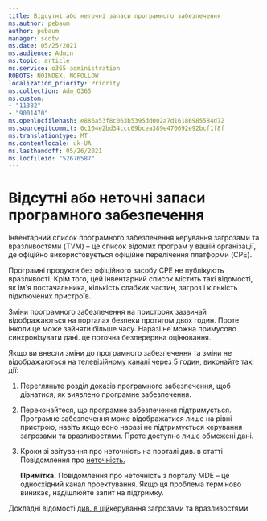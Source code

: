 ```yaml
---
title: Відсутні або неточні запаси програмного забезпечення
ms.author: pebaum
author: pebaum
manager: scotv
ms.date: 05/25/2021
ms.audience: Admin
ms.topic: article
ms.service: o365-administration
ROBOTS: NOINDEX, NOFOLLOW
localization_priority: Priority
ms.collection: Adm_O365
ms.custom:
- "11382"
- "9001470"
ms.openlocfilehash: e886a53f8c063b5395dd002a7d16186985584d72
ms.sourcegitcommit: 0c104e2bd34ccc09bcea389e470692e92bcf1f8f
ms.translationtype: MT
ms.contentlocale: uk-UA
ms.lasthandoff: 05/26/2021
ms.locfileid: "52676587"
---
```

# <a name="software-inventory-is-missing-or-inaccurate"></a>Відсутні або неточні запаси програмного забезпечення

Інвентарний список програмного забезпечення керування загрозами та вразливостями (TVM) – це список відомих програм у вашій організації, де офіційно використовується офіційне перелічення платформи (CPE).

Програмні продукти без офіційного засобу CPE не публікують вразливості. Крім того, цей інвентарний список містить такі відомості, як ім'я постачальника, кількість слабких частин, загроз і кількість підключених пристроїв.

Зміни програмного забезпечення на пристроях зазвичай відображаються на порталах безпеки протягом двох годин. Проте інколи це може зайняти більше часу. Наразі не можна примусово синхронізувати дані. це поточна безперервна оцінювання.

Якщо ви внесли зміни до програмного забезпечення та зміни не відображаються на телевізійному каналі через 5 годин, виконайте такі дії:

1. Перегляньте розділ доказів програмного забезпечення, щоб дізнатися, як виявлено програмне забезпечення.
1. Переконайтеся, що програмне забезпечення підтримується. Програмне забезпечення може відображатися лише на рівні пристрою, навіть якщо воно наразі не підтримується керування загрозами та вразливостями. Проте доступно лише обмежені дані.
1. Кроки зі звітування про неточність на порталі див. в статті Повідомлення про [неточність.](/microsoft-365/security/defender-endpoint/tvm-software-inventory?view=o365-worldwide#report-inaccuracy)
   
    **Примітка.** Повідомлення про неточність з порталу MDE – це односхідний канал проектування. Якщо ця проблема терміново виникає, надішлюйте запит на підтримку.

Докладні відомості [див. в цій](/microsoft-365/security/defender-endpoint/tvm-software-inventory)керування загрозами та вразливостями.